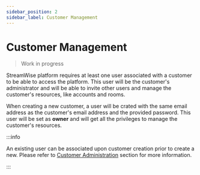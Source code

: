 ```yaml
---
sidebar_position: 2
sidebar_label: Customer Management
---
```


# Customer Management

> Work in progress

StreamWise platform requires at least one user associated with a customer to be able to access the platform. This user will be the customer's administrator and will be able to invite other users and manage the customer's resources, like accounts and rooms.

When creating a new customer, a user will be crated with the same email address as the customer's email address and the provided password. This user will be set as **owner** and will get all the privileges to manage the customer's resources.

:::info

An existing user can be associated upon customer creation prior to create a new. Please refer to [Customer Administration](/docs/administration/customers) section for more information. 

:::